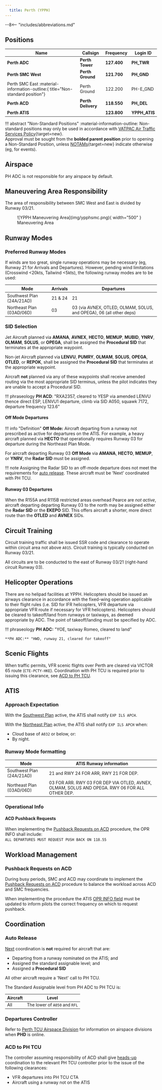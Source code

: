 ```yaml
---
  title: Perth (YPPH)
---
```


--8<-- "includes/abbreviations.md"

## Positions
| Name | Callsign | Frequency | Login ID |
| ---- | -------- | --------- | -------- |
| **Perth ADC** | **Perth Tower** | **127.400** | **PH_TWR** |
| **Perth SMC West** | **Perth Ground** | **121.700** | **PH_GND** |
| <span class="indented">Perth SMC East :material-information-outline:{ title="Non-standard position"} | Perth Ground | 122.200 | PH-E_GND |
| **Perth ACD** | **Perth Delivery** | **118.550** | **PH_DEL** |
| **Perth ATIS** |  | **123.800** | **YPPH_ATIS** |

!!! abstract "Non-Standard Positions"
    :material-information-outline: Non-standard positions may only be used in accordance with [VATPAC Air Traffic Services Policy](https://vatpac.org/publications/policies){target=new}.  
    Approval must be sought from the **bolded parent position** prior to opening a Non-Standard Position, unless [NOTAMs](https://vatpac.org/publications/notam){target=new} indicate otherwise (eg, for events).

## Airspace
PH ADC is not responsible for any airspace by default.

## Maneuvering Area Responsibility
The area of responsibility between SMC West and East is divided by Runway 03/21.  

<figure markdown>
![YPPH Maneuvering Area](img/ypphsmc.png){ width="500" }
  <figcaption>Maneuvering Area</figcaption>
</figure>

## Runway Modes
### Preferred Runway Modes
If winds are too great, single runway operations may be necessary (eg, Runway 21 for Arrivals and Departures). However, pending wind limitations (Crosswind <20kts, Tailwind <5kts), the following runway modes are to be used:

| Mode | Arrivals  | Departures |
| ---------------- | --------- | ---------- |
| Southwest Plan (24A/21AD) | 21 & 24 | 21 |
| Northeast Plan (03AD/06D) | 03 | 03 (via AVNEX, OTLED, OLMAM, SOLUS, and OPEGA), 06 (all other deps)  |

### SID Selection
Jet Aircraft planned via **AMANA**, **AVNEX**, **HECTO**, **MEMUP**, **MUBID**, **YNRV**, **OLMAM**, **SOLUS**, or **OPEGA**, shall be assigned the **Procedural SID** that terminates at the appropriate waypoint.

Non-jet Aircraft planned via **LENVU**, **PUMRY**, **OLMAM**, **SOLUS**, **OPEGA**, **OTLED**, or **REPOK**, shall be assigned the **Procedural SID** that terminates at the appropriate waypoint.

Aircraft **not** planned via any of these waypoints shall receive amended routing via the most appropriate SID terminus, unless the pilot indicates they are unable to accept a Procedural SID.

!!! phraseology
    **PH ACD**: "RXA2357, cleared to YESP via amended LENVU thence direct ESP, LENVU1 departure, climb via SID A050, squawk 7172, departure frequency 123.6"

#### Off Mode Departures
!!! info "Definition"
    **Off Mode:** Aircraft departing from a runway not prescribed as active for departures on the ATIS. For example, a heavy aircraft planned via **HECTO** that operationally requires Runway 03 for departure during the Northeast Plan Mode.

For aircraft departing Runway 03 **Off Mode** via **AMANA**, **HECTO**, **MEMUP**, or **YNRV**, the **Radar SID** must be assigned.

!!! note
    Assigning the Radar SID to an off-mode departure does not meet the requirements for [auto release](#auto-release). These aircraft must be 'Next' coordinated with PH TCU.

#### Runway 03 Departures
When the R155A and R115B restricted areas overhead Pearce are *not active*, aircraft departing departing Runway 03 to the north may be assigned either the **Radar SID** or the **EKEPO** SID. This offers aircraft a shorter, more direct route than the **OTLED** and **AVNEX** SIDs.

## Circuit Training
Circuit training traffic shall be issued SSR code and clearance to operate within circuit area not above `A015`. Circuit training is typically conducted on Runway 03/21.

All circuits are to be conducted to the east of Runway 03/21 (right-hand circuit Runway 03).

## Helicopter Operations
There are no helipad facilities at YPPH. Helicopters should be issued an airways clearance in accordance with the fixed-wing operation applicable to their flight rules (i.e. SID for IFR helicopters, VFR departure via appropriate VFR route if necessary for VFR helicopters). Helicopters should be cleared to takeoff/land from runways or taxiways, as deemed appropriate by ADC. The point of takeoff/landing must be specified by ADC.

!!! phraseology
    **PH ADC:** "YOE, taxiway Romeo, cleared to land"  

    **PH ADC:** "HWD, runway 21, cleared for takeoff"

## Scenic Flights
When traffic permits, VFR scenic flights over Perth are cleared via VICTOR 65 route (`CTE-PCTY-HKE`). Coordination with PH TCU is required prior to issuing this clearance, see [ACD to PH TCU](#acd-to-ph-tcu).

## ATIS
### Approach Expectation
With the [Southwest Plan](#runway-modes) active, the ATIS shall notify `EXP ILS APCH`.

With the [Northeast Plan](#northeast-plan) active, the ATIS shall notify `EXP ILS APCH` when:

- Cloud base of `A032` or below, or:
- By night.

### Runway Mode formatting
| Mode | ATIS Runway information |
| ----------------| --------- |
| Southwest Plan (24A/21AD) | 21 and RWY 24 FOR ARR, RWY 21 FOR DEP. |
| Northeast Plan (03AD/06D) | 03 FOR ARR. RWY 03 FOR DEP VIA OTLED, AVNEX, OLMAM, SOLUS AND OPEGA. RWY 06 FOR ALL OTHER DEP. |

### Operational Info
#### ACD Pushback Requests
When implementing the [Pushback Requests on ACD](#pushback-requests-on-acd) procedure, the OPR INFO shall include:  
`ALL DEPARTURES MUST REQUEST PUSH BACK ON 118.55`  

## Workload Management
### Pushback Requests on ACD
During busy periods, SMC and ACD may coordinate to implement the [Pushback Requests on ACD](../../controller-skills/grounddelaymanagement#pushback-requests-on-acd) procedure to balance the workload across ACD and SMC frequencies.

When implementing the procedure the ATIS [OPR INFO field](#acd-pushback-requests) must be updated to inform pilots the correct frequency on which to request pushback.

## Coordination
### Auto Release
[Next](../../controller-skills/coordination.md#next) coordination is **not** required for aircraft that are:   

- Departing from a runway nominated on the ATIS; and  
- Assigned the standard assignable level; and  
- Assigned a **Procedural SID**

All other aircraft require a 'Next' call to PH TCU.

The Standard Assignable level from PH ADC to PH TCU is:

| Aircraft | Level |
| -------- | ----- |
| All | The lower of `A050` and `RFL` |

### Departures Controller
Refer to [Perth TCU Airspace Division](../../../terminal/perth/#airspace-division) for information on airspace divisions when **PHD** is online.

### ACD to PH TCU
The controller assuming responsibility of ACD shall give [heads-up](../../controller-skills/coordination.md#airways-clearance) coordination to the relevant PH TCU controller prior to the issue of the following clearances:  

- VFR departures into PH TCU CTA
- Aircraft using a runway not on the ATIS 